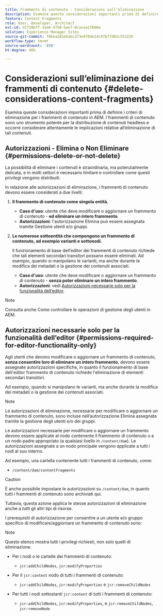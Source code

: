 ```yaml
---
title: Frammenti di contenuto - Considerazioni sull’eliminazione
description: Esamina queste considerazioni importanti prima di definire i criteri di eliminazione dei frammenti di contenuto in AEM. I frammenti di contenuto sono uno strumento potente per la distribuzione di contenuti headless e occorre considerare attentamente le implicazioni relative all’eliminazione di tali contenuti.
feature: Content Fragments
role: User, Developer, Architect
exl-id: d1726bff-3aa8-4758-bee7-0cacea1f660a
solution: Experience Manager Sites
source-git-commit: f66ea281e6abc373e9704e14c97b77d82c55323b
workflow-type: tm+mt
source-wordcount: '450'
ht-degree: 46%

---
```


# Considerazioni sull’eliminazione dei frammenti di contenuto {#delete-considerations-content-fragments}

Esamina queste considerazioni importanti prima di definire i criteri di eliminazione per i frammenti di contenuto in AEM. I frammenti di contenuto sono uno strumento potente per la distribuzione di contenuti headless e occorre considerare attentamente le implicazioni relative all’eliminazione di tali contenuti.

## Autorizzazioni - Elimina o Non Eliminare {#permissions-delete-or-not-delete}

La possibilità di eliminare i contenuti è straordinaria, ma potenzialmente delicata, e in molti settori è necessario limitare e controllare come questi privilegi vengono distribuiti.

In relazione alle autorizzazioni di eliminazione, i frammenti di contenuto devono essere considerati a due livelli:

1. **Il frammento di contenuto come singola entità.**

   * **Caso d&#39;uso**: utente che deve modificare o aggiornare un frammento di contenuto - **ed eliminare un intero frammento**.
   * **Autorizzazioni**: l&#39;autorizzazione Elimina può essere assegnata tramite Gestione utenti e/o gruppi.

2. **Le numerose sottoentità che compongono un frammento di contenuto, ad esempio varianti e sottonodi.**

   Il funzionamento di base dell’editor dei frammenti di contenuto richiede che tali elementi secondari transitori possano essere eliminati. Ad esempio, quando si manipolano le varianti, ma anche durante la modifica dei metadati o la gestione dei contenuti associati.

   * **Caso d&#39;uso**: utente che deve modificare o aggiornare un frammento di contenuto - **senza poter eliminare un intero frammento**.
   * **Autorizzazioni**: vedi [Autorizzazioni necessarie solo per la funzionalità dell’editor](#permissions-required-for-editor-functionality-only).

>[!NOTE]
>
>Consulta anche Come controllare le operazioni di gestione degli utenti in AEM.

## Autorizzazioni necessarie solo per la funzionalità dell’editor {#permissions-required-for-editor-functionality-only}

Agli utenti che devono modificare o aggiornare un frammento di contenuto, **senza consentire loro di eliminare un intero frammento**, devono essere assegnate autorizzazioni specifiche, in quanto il funzionamento di base dell&#39;editor frammento di contenuto richiede l&#39;eliminazione di elementi secondari transitori.

Ad esempio, quando si manipolano le varianti, ma anche durante la modifica dei metadati o la gestione dei contenuti associati.

>[!NOTE]
>
>Le autorizzazioni di eliminazione, necessarie per modificare o aggiornare un frammento di contenuto, sono incluse nell’autorizzazione Elimina assegnata tramite la gestione degli utenti e/o dei gruppi.

Le autorizzazioni necessarie per modificare o aggiornare un frammento devono essere applicate al nodo contenente il frammento di contenuto o a un nodo padre appropriato (a qualsiasi livello in `/content/dam`). Le autorizzazioni assegnate a un nodo principale vengono applicate a tutti i nodi al suo interno.

Ad esempio, una cartella contenente tutti i frammenti di contenuto, come:

* `/content/dam/contentfragments`

>[!CAUTION]
>
>È anche possibile impostare le autorizzazioni su `/content/dam`, in quanto tutti i frammenti di contenuto sono archiviati qui.
>
>Tuttavia, questa azione applica le stesse autorizzazioni di eliminazione anche a *tutti* gli altri tipi di risorse.

I prerequisiti di autorizzazione per consentire a un utente e/o gruppo specifico di modificare/aggiornare un frammento di contenuto sono:

>[!NOTE]
>
>Questo elenco mostra tutti i privilegi richiesti, non solo quelli di eliminazione.

* Per i nodi o le cartelle dei frammenti di contenuto:

   * `jcr:addChildNodes`, `jcr:modifyProperties`

* Per il `jcr:content` nodo di tutti i frammenti di contenuto:

   * `jcr:addChildNodes`, `jcr:modifyProperties` e `jcr:removeChildNodes`

* Per tutti i nodi sottostanti `jcr:content` di tutti i frammenti di contenuto:

   * `jcr:addChildNodes`, `jcr:modifyProperties`, e `jcr:removeChildNodes`, `jcr:removeNode`
